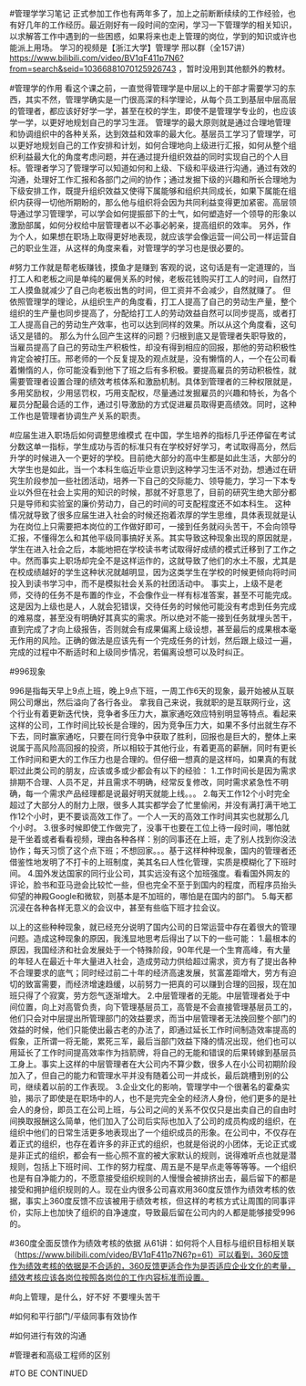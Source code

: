 #管理学学习笔记
正式参加工作也有两年多了，加上之前断断续续的工作经验，也有好几年的工作经历。最近刚好有一段时间的空闲，学习一下管理学的相关知识，以求解答工作中遇到的一些困惑，如果将来也走上管理的岗位，学到的知识或许也能派上用场。
学习的视频是【浙江大学】管理学 邢以群（全157讲）https://www.bilibili.com/video/BV1qF411p7N6?from=search&seid=10366881070125926743 ，暂时没用到其他额外的教材。

#管理学的作用
看这个课之前，一直觉得管理学是中层以上的干部才需要学习的东西，其实不然，管理学确实是一门很高深的科学理论，从每个员工到基层中层高层的管理者，都应该好好学一学，甚至在校的学生，即使不是管理学专业的，也应该学一学，以更好地规划自己的学习生涯。
管理学的最大原则就是通过合理地管理和协调组织中的各种关系，达到效益和效率的最大化。基层员工学习了管理学，可以更好地规划自己的工作安排和计划，如何合理地向上级进行汇报，如何从整个组织利益最大化的角度考虑问题，并在通过提升组织效益的同时实现自己的个人目标。管理者学习了管理学可以知道如何和上级、下级和平级进行沟通，通过有效的沟通，处理好工作汇报和各部门之间的协作；通过发掘下级的兴趣和所长合理地为下级安排工作，既提升组织效益又使得下属能够和组织共同成长，如果下属能在组织内获得一切他所期盼的，那么他与组织将会因为共同利益变得更加紧密。高层领导通过学习管理学，可以学会如何提振部下的士气，如何塑造好一个领导的形象以激励部属，如何分权给中层管理者以不必事必躬亲，提高组织的效率。
另外，作为个人，如果想在职场上取得更好地表现，就应该学会像运营一间公司一样运营自己的职业生涯，从这样的角度来看，对管理学的学习也是很必要的。

#努力工作就是帮老板赚钱，摸鱼才是赚到
客观的说，这句话是有一定道理的，当打工人和老板之间是单纯的雇佣关系的时候，老板花钱购买打工人的时间，自然打工人摸鱼就减少了自己向老板出售的时间，但工资并不会减少，自然就赚了。
但依照管理学的理论，从组织生产的角度看，打工人提高了自己的劳动生产量，整个组织的生产量也同步提高了，分配给打工人的劳动效益自然可以同步提高，或者打工人提高自己的劳动生产效率，也可以达到同样的效果。所以从这个角度看，这句话又是错的。
那么为什么回产生这样的问题？归根到底又是管理者失职导致的，当雇员提高了自己的劳动生产积极性，却没有得到相应的回报，那他的劳动积极性肯定会被打压。邢老师的一个反复提及的观点就是，没有懒惰的人，一个在公司看着懒惰的人，你可能没看到他下了班之后有多积极。要提高雇员的劳动积极性，就需要管理者设置合理的绩效考核体系和激励机制。具体到管理者的三种权限就是，多用奖励权，少用惩罚权，巧用支配权，尽量通过发掘雇员的兴趣和特长，为各个雇员分配最合适的工作，通过引导激励的方式促进雇员取得更高绩效。同时，这种工作也是管理者协调生产关系的职责。


#应届生进入职场后如何调整思维模式
在中国，学生培养的指标几乎还停留在考试分数这单一指标，学生成功与否的标准只有在学校好好学习，考试取得高分，然后升学的时候进入一个更好的学校。目前绝大部分的高中生都是如此生活，大部分的大学生也是如此，当一个本科生临近毕业意识到这种学习生活不对劲，想通过在研究生阶段参加一些社团活动，培养一下自己的交际能力、领导能力，学习一下本专业以外但在社会上实用的知识的时候，那就不好意思了，目前的研究生绝大部分都只是导师和实验室的廉价劳动力，自己的时间的可支配程度还不如本科生。
这种情况就导致了很多应届生进入社会的时候还抱着浓厚的学生思维，具体表现就是认为在岗位上只需要把本岗位的工作做好即可，一接到任务就闷头苦干，不会向领导汇报，不懂得怎么和其他平级同事搞好关系。其实导致这种现象出现的原因就是，学生在进入社会之后，本能地把在学校读书考试取得好成绩的模式迁移到了工作之中。然而事实上职场却完全不是这样运作的，这就导致了他们的水土不服，尤其是在校成绩越好的学生这种状况就越明显，因为这类学生在学校的时候更倾向将时间投入到读书学习中，而不是模拟社会关系的社团活动中。
事实上，上级不是老师，交待的任务不是布置的作业，不会像作业一样有标准答案，甚至不可能完成。这是因为上级也是人，人就会犯错误，交待任务的时候他可能没有考虑到任务完成的难易度，甚至没有明确好其真实的需求。所以绝对不能一接到任务就埋头苦干，直到完成了才向上级报告，否则就会有成果偏离上级设想，甚至最后的成果根本毫无作用的风险。正确的做法是应该先有一个完成任务的计划，然后跟上级过一遍，完成的过程中不断适时和上级同步情况，若偏离设想可以及时纠正。

#996现象

996是指每天早上9点上班，晚上9点下班，一周工作6天的现象，最开始被从互联网公司爆出，然后溢向了各行各业。
拿我自己来说，我就职的是互联网行业，这个行业有着更新迭代快，竞争者多压力大，赢家通吃效应特别明显等特点。看起来这样的公司，工作时间比较长是合理的，因为竞争压力大，如果不多付出就生存不下去，同时赢家通吃，只要在同行竞争中获取了胜利，回报也是巨大的，整体上来说属于高风险高回报的投资，所以相较于其他行业，有着更高的薪酬，同时有更长工作时间和更大的工作压力也是合理的。但仔细一想真的是这样吗，如果真的有就职过此类公司的朋友，应该或多或少都会有以下的经验：
1.工作时间长是因为需求排期不合理、人员不足，并且需求不明确，经常反复修改，同时需求紧急性不明确，每一个需求产品经理都是说最好明天就能上线。。。
2.每天工作12个小时完全超过了大部分人的耐力上限，很多人其实都学会了忙里偷闲，并没有满打满干地工作12个小时，更不要谈高效工作了。一个人一天的高效工作时间其实也就那么几个小时。
3.很多时候即使工作做完了，没事干也要在工位上待一段时间，哪怕就是干坐着或者看看视频，理由各种各样：别的同事还在上班，走了别人找到你没法协作；每天习惯了这个点下班；不想回家。。。基于这样种种现象，国内的管理者还借鉴性地发明了不打卡的上班制度，美其名曰人性化管理，实质是模糊化了下班时间。
4.国外发达国家的同行业公司，其实远没有这个加班强度。看看国外网友的评论，脸书和亚马逊会比较忙一些，但也完全不至于到国内的程度，而程序员抬头仰望的神殿Google和微软，则基本是不加班的，哪怕是在国内的部门。
5.每天都沉浸在各种各样无意义的会议中，甚至有些临下班才拉会议。

以上的这些种种现象，就已经充分说明了国内公司的日常运营中存在着很大的管理问题。造成这种现象的原因，我浅显地思考后得出了以下的一些可能：
1.最根本的原因，我国经济和社会发展处于一个特殊阶段，90年代是一个生育高峰，有大量的年轻人在最近十年大量进入社会，造成劳动力供给超过需求，资方有了提出各种不合理要求的底气；同时经过前二十年的经济高速发展，贫富差距增大，劳方有迫切的致富需要，而经济增速趋缓，以前努力一把真的可以赚到合理的回报，现在加班只得了个寂寞，劳方怨气逐渐增大。
2.中层管理者的无能。中层管理者处于中间位置，向上对高管负责，向下管理基层员工，高管是不会直接管理基层员工的，他们只会对中层提出所管理部门的效益要求，而当中层管理者无法挽回整个部门的效益的时候，他们只能使出最古老的办法了，即通过延长工作时间制造效率提高的假象，正所谓一将无能，累死三军，最后当部门效益下降的情况出现，他们也可以用延长了工作时间提高效率作为挡箭牌，将自己的无能和错误的后果转嫁到基层员工身上。事实上这样的中层管理者在大公司内不算少数，很多人在小公司初期阶段加入了，但自己的能力和管理水平并没有随着公司一并成长，最后跳槽到别的公司，继续着以前的工作表现。
3.企业文化的影响，管理学中一个很著名的霍桑实验，揭示了即使是在职场中的人，也不是完完全全的经济人身份，他们更多的是社会人的身份，即员工在公司上班，与公司之间的关系不仅仅只是出卖自己的自由时间换取报酬这么简单，他们加入了公司后实际也加入了公司的成员构成的组织，在组织中他们的日常生活更多地表现出了一个组织成员的形象。在公司中，不仅存在着正式的组织，也存在着许多的非正式的组织，也就是俗说的小团体，无论正式或是非正式的组织，都会有一些心照不宣的被大家默认的规则，说得难听点也就是潜规则，包括上下班时间、工作的努力程度、周五是不是早点走等等等等。一个组织也是有自净能力的，不愿意接受组织规则的人慢慢会被排挤出去，最后留下的都是接受和拥护组织规则的人。现在业内很多公司喜欢用360度反馈作为绩效考核的依据，事实上360度反馈不应该被用于绩效考核，但这样的考核方式让周围的同事评价，实际上也加快了组织的自净速度，导致最后留在公司内的人都是能够接受996的。

#360度全面反馈作为绩效考核的依据
从61讲：如何将个人目标与组织目标相关联（https://www.bilibili.com/video/BV1qF411p7N6?p=61）可以看到，360反馈作为绩效考核的依据是不合适的，360反馈更适合作为是否适应企业文化的考量，绩效考核应该各岗位按照各岗位的工作内容标准而设置。

#向上管理，是什么，好不好
不要埋头苦干

#如何和平行部门/平级同事有效协作

#如何进行有效的沟通

#管理者和高级工程师的区别

#TO BE CONTINUED









